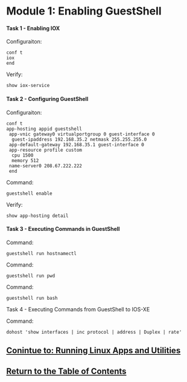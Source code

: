 # Module 1: Enabling GuestShell

#### Task 1 - Enabling IOX

Configuraiton:

```
conf t
iox
end
```

Verify:

```
show iox-service
```

#### Task 2 - Configuring GuestShell

Configuraiton:

```
conf t
app-hosting appid guestshell
 app-vnic gateway0 virtualportgroup 0 guest-interface 0
  guest-ipaddress 192.168.35.2 netmask 255.255.255.0
 app-default-gateway 192.168.35.1 guest-interface 0
 app-resource profile custom
  cpu 1500
  memory 512
 name-server0 208.67.222.222
 end
``` 

Command:

```
guestshell enable
```

Verify:

```
show app-hosting detail
```

#### Task 3 - Executing Commands in GuestShell

Command:

```
guestshell run hostnamectl
```

Command:

```
guestshell run pwd
```

Command:

```
guestshell run bash
```

Task 4 - Executing Commands from GuestShell to IOS-XE

Command:

```
dohost 'show interfaces | inc protocol | address | Duplex | rate'
```


## [Conintue to: Running Linux Apps and Utilities](DEVWKS_1695_Guided_3.md)

## [Return to the Table of Contents](../../README.md)